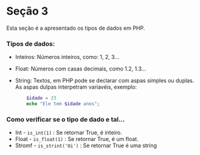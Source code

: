 # Seção 3
Esta seção é a apresentado os tipos de dados em PHP. 

### Tipos de dados: 

- Inteiros: Números inteiros, como: 1, 2, 3... 

- Float:  Números com casas decimais, como 1.2, 1.3...

- String:  Textos, em PHP pode se declarar com aspas simples ou duplas. 
  As aspas dulpas interpetram variavéis, exemplo:
  ```php
      $idade = 23
      echo "Ele tem $idade anos"; 


### Como verificar se o tipo de dado e tal...

- Int - `is_int(1)` : Se  retornar True, é inteiro. 
- Float - `is_float(1)` : Se  retornar True, é um float. 
- Stromf - `is_strint('Oi')` : Se retornar True é uma string
